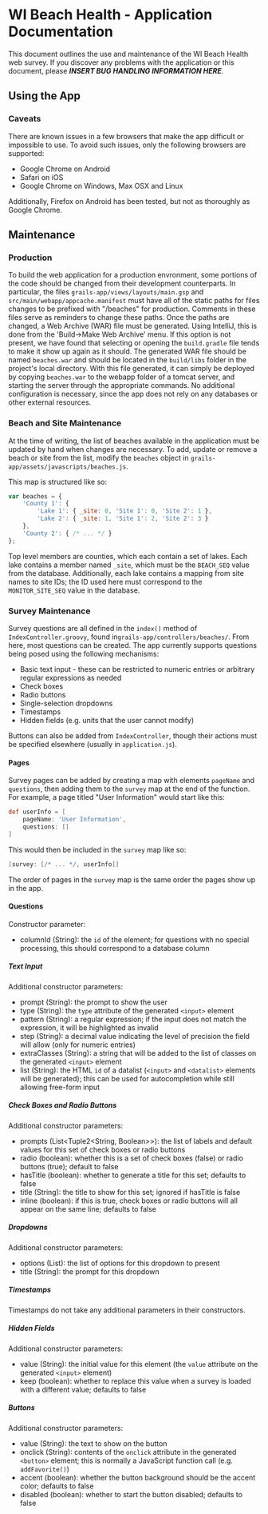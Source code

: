 # WI Beach Health - Application Documentation

This document outlines the use and maintenance of the WI Beach Health web survey.
If you discover any problems with the application or this document, please ___INSERT BUG HANDLING INFORMATION HERE___. 

## Using the App

### Caveats

There are known issues in a few browsers that make the app difficult or impossible to use.
To avoid such issues, only the following browsers are supported:

* Google Chrome on Android
* Safari on iOS
* Google Chrome on Windows, Max OSX and Linux

Additionally, Firefox on Android has been tested, but not as thoroughly as Google Chrome.

## Maintenance

### Production
To build the web application for a production envronment, some portions of the code should be changed from their development counterparts. In particular, the files `grails-app/views/layouts/main.gsp` and `src/main/webapp/appcache.manifest` must have all of the static paths for files changes to be prefixed with "/beaches" for production. Comments in these files serve as reminders to change these paths. Once the paths are changed, a Web Archive (WAR) file must be generated. Using IntelliJ, this is done from the 'Build->Make Web Archive' menu. If this option is not present, we have found that selecting or opening the `build.gradle` file tends to make it show up again as it should. The generated WAR file should be named `beaches.war` and should be located in the `build/libs` folder in the project's local directory. With this file generated, it can simply be deployed by copying `beaches.war` to the webapp folder of a tomcat server, and starting the server through the appropriate commands. No additional configuration is necessary, since the app does not rely on any databases or other external resources.

### Beach and Site Maintenance

At the time of writing, the list of beaches available in the application must be updated by hand when changes are necessary.
To add, update or remove a beach or site from the list, modify the `beaches` object in `grails-app/assets/javascripts/beaches.js`.

This map is structured like so:

```javascript
var beaches = {
    'County 1': {
        'Lake 1': { _site: 0, 'Site 1': 0, 'Site 2': 1 },
        'Lake 2': { _site: 1, 'Site 1': 2, 'Site 2': 3 }
    },
    'County 2': { /* ... */ }
};
```

Top level members are counties, which each contain a set of lakes.
Each lake contains a member named `_site`, which must be the `BEACH_SEQ` value from the database.
Additionally, each lake contains a mapping from site names to site IDs; the ID used here must correspond to the `MONITOR_SITE_SEQ` value in the database.

### Survey Maintenance

Survey questions are all defined in the `index()` method of `IndexController.groovy`, found in`grails-app/controllers/beaches/`.
From here, most questions can be created.
The app currently supports questions being posed using the following mechanisms:

* Basic text input - these can be restricted to numeric entries or arbitrary regular expressions as needed
* Check boxes
* Radio buttons
* Single-selection dropdowns
* Timestamps
* Hidden fields (e.g. units that the user cannot modify)

Buttons can also be added from `IndexController`, though their actions must be specified elsewhere (usually in `application.js`).

#### Pages

Survey pages can be added by creating a map with elements `pageName` and `questions`, then adding them to the `survey` map at the end of the function.
For example, a page titled "User Information" would start like this:

```groovy
def userInfo = [
    pageName: 'User Information',
    questions: []
]
```

This would then be included in the `survey` map like so:

```groovy
[survey: [/* ... */, userInfo]]
```

The order of pages in the `survey` map is the same order the pages show up in the app.

#### Questions

Constructor parameter:

* columnId (String): the `id` of the element; for questions with no special processing, this should correspond to a database column

##### Text Input

Additional constructor parameters:

* prompt (String): the prompt to show the user
* type (String): the `type` attribute of the generated `<input>` element
* pattern (String): a regular expression; if the input does not match the expression, it will be highlighted as invalid
* step (String): a decimal value indicating the level of precision the field will allow (only for numeric entries)
* extraClasses (String): a string that will be added to the list of classes on the generated `<input>` element
* list (String): the HTML `id` of a datalist (`<input>` and `<datalist>` elements will be generated); this can be used for autocompletion while still allowing free-form input

##### Check Boxes and Radio Buttons

Additional constructor parameters:

* prompts (List<Tuple2<String, Boolean>>): the list of labels and default values for this set of check boxes or radio buttons
* radio (boolean): whether this is a set of check boxes (false) or radio buttons (true); default to false
* hasTitle (boolean): whether to generate a title for this set; defaults to false
* title (String): the title to show for this set; ignored if hasTitle is false
* inline (boolean): if this is true, check boxes or radio buttons will all appear on the same line; defaults to false

##### Dropdowns

Additional constructor parameters:

* options (List<String>): the list of options for this dropdown to present
* title (String): the prompt for this dropdown

##### Timestamps

Timestamps do not take any additional parameters in their constructors.

##### Hidden Fields

Additional constructor parameters:

* value (String): the initial value for this element (the `value` attribute on the generated `<input>` element)
* keep (boolean): whether to replace this value when a survey is loaded with a different value; defaults to false

##### Buttons

Additional constructor parameters:

* value (String): the text to show on the button
* onclick (String): contents of the `onclick` attribute in the generated `<button>` element; this is normally a JavaScript function call (e.g. `addFavorite()`)
* accent (boolean): whether the button background should be the accent color; defaults to false
* disabled (boolean): whether to start the button disabled; defaults to false

